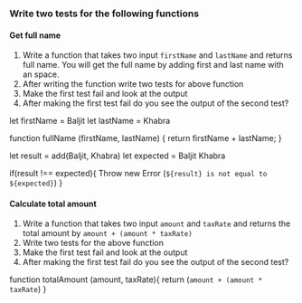 ### Write two tests for the following functions

#### Get full name

1. Write a function that takes two input `firstName` and `lastName` and returns full name. You will get the full name by adding first and last name with an space.
2. After writing the function write two tests for above function
3. Make the first test fail and look at the output
4. After making the first test fail do you see the output of the second test?

let firstName = Baljit
let lastName = Khabra

function fullName (firstName, lastName) {
    return firstName + lastName;
} 

let result = add(Baljit, Khabra)
let expected = Baljit Khabra

if(result !== expected){
Throw new Error (`${result} is not equal to ${expected}`)
}


#### Calculate total amount

1. Write a function that takes two input `amount` and `taxRate` and returns the total amount by `amount + (amount * taxRate) `
2. Write two tests for the above function
3. Make the first test fail and look at the output
4. After making the first test fail do you see the output of the second test?

function totalAmount (amount, taxRate){
    return (`amount + (amount * taxRate`)
}
